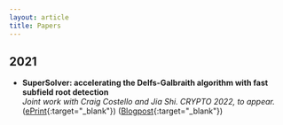 ```yaml
---
layout: article
title: Papers
---
```


## 2021
* **SuperSolver: accelerating the Delfs-Galbraith algorithm with fast subfield root detection** \
*Joint work with Craig Costello and Jia Shi. CRYPTO 2022, to appear.* \
([ePrint](https://eprint.iacr.org/2021/1488.pdf){:target="_blank"}) ([Blogpost](https://mariascrs.github.io/2021/11/16/supersolver.html){:target="_blank"})
